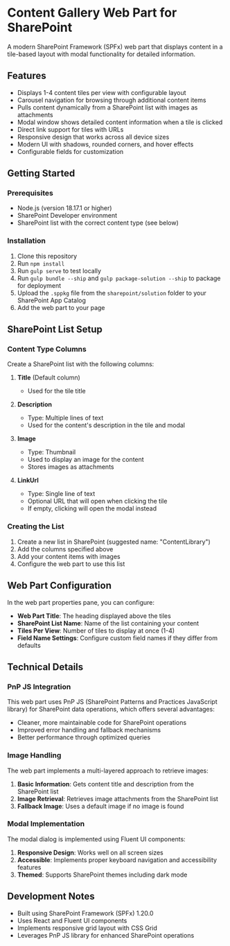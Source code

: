 # Content Gallery Web Part for SharePoint

A modern SharePoint Framework (SPFx) web part that displays content in a tile-based layout with modal functionality for detailed information.

## Features

- Displays 1-4 content tiles per view with configurable layout
- Carousel navigation for browsing through additional content items
- Pulls content dynamically from a SharePoint list with images as attachments
- Modal window shows detailed content information when a tile is clicked
- Direct link support for tiles with URLs
- Responsive design that works across all device sizes
- Modern UI with shadows, rounded corners, and hover effects
- Configurable fields for customization

## Getting Started

### Prerequisites

- Node.js (version 18.17.1 or higher)
- SharePoint Developer environment
- SharePoint list with the correct content type (see below)

### Installation

1. Clone this repository
2. Run `npm install`
3. Run `gulp serve` to test locally
4. Run `gulp bundle --ship` and `gulp package-solution --ship` to package for deployment
5. Upload the `.sppkg` file from the `sharepoint/solution` folder to your SharePoint App Catalog
6. Add the web part to your page

## SharePoint List Setup

### Content Type Columns

Create a SharePoint list with the following columns:

1. **Title** (Default column)
   - Used for the tile title

2. **Description**
   - Type: Multiple lines of text
   - Used for the content's description in the tile and modal

3. **Image**
   - Type: Thumbnail
   - Used to display an image for the content
   - Stores images as attachments

4. **LinkUrl**
   - Type: Single line of text
   - Optional URL that will open when clicking the tile
   - If empty, clicking will open the modal instead

### Creating the List

1. Create a new list in SharePoint (suggested name: "ContentLibrary")
2. Add the columns specified above
3. Add your content items with images
4. Configure the web part to use this list

## Web Part Configuration

In the web part properties pane, you can configure:

- **Web Part Title**: The heading displayed above the tiles
- **SharePoint List Name**: Name of the list containing your content
- **Tiles Per View**: Number of tiles to display at once (1-4)
- **Field Name Settings**: Configure custom field names if they differ from defaults

## Technical Details

### PnP JS Integration

This web part uses PnP JS (SharePoint Patterns and Practices JavaScript library) for SharePoint data operations, which offers several advantages:

- Cleaner, more maintainable code for SharePoint operations
- Improved error handling and fallback mechanisms
- Better performance through optimized queries

### Image Handling

The web part implements a multi-layered approach to retrieve images:

1. **Basic Information**: Gets content title and description from the SharePoint list
2. **Image Retrieval**: Retrieves image attachments from the SharePoint list
3. **Fallback Image**: Uses a default image if no image is found

### Modal Implementation

The modal dialog is implemented using Fluent UI components:

1. **Responsive Design**: Works well on all screen sizes
2. **Accessible**: Implements proper keyboard navigation and accessibility features
3. **Themed**: Supports SharePoint themes including dark mode

## Development Notes

- Built using SharePoint Framework (SPFx) 1.20.0
- Uses React and Fluent UI components
- Implements responsive grid layout with CSS Grid
- Leverages PnP JS library for enhanced SharePoint operations
